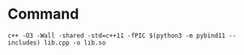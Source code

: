 # Command

	c++ -O3 -Wall -shared -std=c++11 -fPIC $(python3 -m pybind11 --includes) lib.cpp -o lib.so 